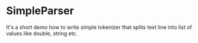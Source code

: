 # SimpleParser

It's a short demo how to write simple tokenizer that splits text line into list of values like double, string etc.
